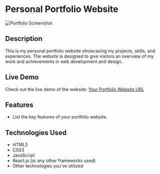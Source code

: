# Personal Portfolio Website

![Portfolio Screenshot](./screenshot.png)

## Description

This is my personal portfolio website showcasing my projects, skills, and experiences. The website is designed to give visitors an overview of my work and achievements in web development and design.

## Live Demo

Check out the live demo of the website: [Your Portfolio Website URL](https://www.yourportfoliowebsite.com)

## Features

- List the key features of your portfolio website.

## Technologies Used

- HTML5
- CSS3
- JavaScript
- React.js (or any other frameworks used)
- Other technologies you've utilized
